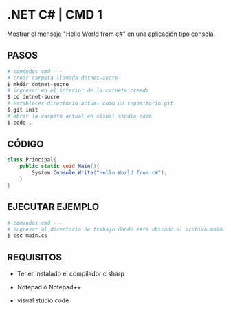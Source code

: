 # .NET C# | CMD 1

Mostrar el mensaje "Hello World from c#" en una aplicación tipo consola.

## PASOS

```sh
# comandos cmd ---
# crear carpeta llamada dotnet-sucre
$ mkdir dotnet-sucre 
# ingresar en el interior de la carpeta creada
$ cd dotnet-sucre
# establecer directorio actual como un repositorio git
$ git init
# abrir la carpeta actual en visual studio code
$ code .
```

## CÓDIGO

```cs
class Principal{
    public static void Main(){
        System.Console.Write("Hello World from c#");
    }
}
```


## EJECUTAR EJEMPLO

```sh
# comandos cmd ---
# ingresar al directorio de trabajo donde esta ubicado el archivo main.cs
$ csc main.cs
```

## REQUISITOS 

* Tener instalado el compilador c sharp

* Notepad ó Notepad++

* visual studio code
